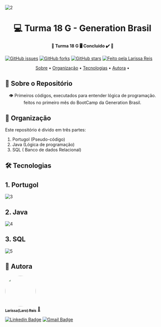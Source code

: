 ![2](https://user-images.githubusercontent.com/79121527/114931573-ca8d8300-9e0c-11eb-9ef5-518b2a4129dd.png)
<h1 align="center"> 💻 Turma 18 G - Generation Brasil </h1>
  
<h4 align="center"> 	🚧  Turma 18 G 🖥️ Concluido ✔️ 🚧 </h4>

[![GitHub issues](https://img.shields.io/github/issues/laroreis/turma-18-G?label=Download)](https://github.com/laroreis/turma-18-G/issues)
[![GitHub forks](https://img.shields.io/github/forks/laroreis/turma-18-G?color=0011&logo=Github&logoColor=000000)](https://github.com/laroreis/turma-18-G/network)
[![GitHub stars](https://img.shields.io/github/stars/laroreis/turma-18-G?logo=Github&logoColor=000000)](https://github.com/laroreis/turma-18-G/stargazers)
<a href="https://larissamreis3.myportfolio.com/">
    <img alt="Feito pela Larissa Reis" src="https://img.shields.io/badge/feito%20por-LaroReis-%237519C1">
 </a>
 
   <p align="center">
 <a href="#-sobre-o-repositorio">Sobre</a> •
 <a href="#-organizacao">Organização</a> • 
 <a href="#-tecnologias">Tecnologias</a> • 
 <a href="#-autora">Autora</a> • 
</p>
 
 ## 📄 Sobre o Repositório
<p align="center"> 
	👁️ Primeiros códigos, executados para entender lógica de programação. feitos no primeiro mês do BootCamp da Generation Brasil.
</p>
 
 ## 🚀 Organização

Este repositório é divido em três partes:
1. Portugol (Pseudo-código) 
2. Java (Lógica de programação)
3. SQL ( Banco de dados Relacional)

## 🛠 Tecnologias

## 1. Portugol
![3](https://user-images.githubusercontent.com/79121527/114932985-8a2f0480-9e0e-11eb-8584-b8c632c33d79.png)

## 2. Java
![4](https://user-images.githubusercontent.com/79121527/114932996-8d29f500-9e0e-11eb-8008-139893f9768b.png)

## 3. SQL
 ![5](https://user-images.githubusercontent.com/79121527/114933005-9024e580-9e0e-11eb-8d5a-6224234c68de.png)

 ## 👩 Autora

<a href="https://larissamreis3.myportfolio.com/">
 <img style="border-radius: 50%;" src="https://avatars.githubusercontent.com/u/79121527?s=400&u=0489c8337514ef5aecb1307f8cf402def7063810&v=4" width="100px;" alt=""/>
 <br />
 <sub><b>Larissa(Laro) Reis</b></sub></a> <a href="https://larissamreis3.myportfolio.com/" title="LarissaReis">🚀</a>
 <br />
 
[![Linkedin Badge](https://img.shields.io/badge/-Larissa-blue?style=flat-square&logo=Linkedin&logoColor=white&link=https://www.linkedin.com/in/larissamreis/)](https://www.linkedin.com/in/larissamreis/) 
[![Gmail Badge](https://img.shields.io/badge/-laroreis3@gmail.com-c14438?style=flat-square&logo=Gmail&logoColor=white&link=mailto:laroreis3@gmail.com)](mailto:laroreis3@gmail.com)
